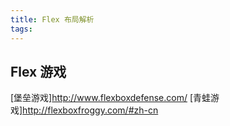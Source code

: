 ```yaml
---
title: Flex 布局解析
tags:
---
```

## Flex 游戏
[堡垒游戏]http://www.flexboxdefense.com/
[青蛙游戏]http://flexboxfroggy.com/#zh-cn